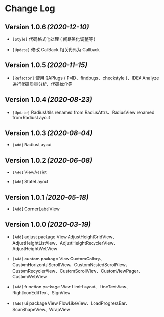 Change Log
==========

Version 1.0.6 *(2020-12-10)*
----------------------------

* `[Style]` 代码格式化处理 ( 间距美化调整等 )

* `[Update]` 修改 CallBack 相关代码为 Callback

Version 1.0.5 *(2020-11-15)*
----------------------------

* `[Refactor]` 使用 QAPlugs ( PMD、findbugs、checkstyle )、IDEA Analyze 进行代码质量分析、代码优化等

Version 1.0.4 *(2020-08-23)*
----------------------------

 * `[Update]` RadiusUtils renamed from RadiusAttrs、RadiusView renamed from RadiusLayout

Version 1.0.3 *(2020-08-04)*
----------------------------

 * `[Add]` RadiusLayout

Version 1.0.2 *(2020-06-08)*
----------------------------

 * `[Add]` ViewAssist
 
 * `[Add]` StateLayout

Version 1.0.1 *(2020-05-18)*
----------------------------

 * `[Add]` CornerLabelView

Version 1.0.0 *(2020-03-19)*
----------------------------

 * `[Add]` adjust package View AdjustHeightGridView、AdjustHeightListView、AdjustHeightRecyclerView、AdjustHeightWebView

 * `[Add]` custom package View CustomGallery、CustomHorizontalScrollView、CustomNestedScrollView、CustomRecyclerView、CustomScrollView、CustomViewPager、CustomWebView

 * `[Add]` function package View LimitLayout、LineTextView、RightIconEditText、SignView

 * `[Add]` ui package View FlowLikeView、LoadProgressBar、ScanShapeView、WrapView
